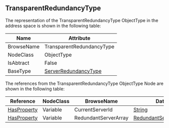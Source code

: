 <!-- objecttype -->
## TransparentRedundancyType
The representation of the TransparentRedundancyType ObjectType in the address space is shown in the following table:  

|Name|Attribute|
|---|---|
|BrowseName|TransparentRedundancyType|
|NodeClass|ObjectType|
|IsAbtract|False|
|BaseType|[ServerRedundancyType](../../../Part5/ObjectTypes/ServerRedundancyType/readme.md)|

The references from the TransparentRedundancyType ObjectType Node are shown in the following table:  

|Reference|NodeClass|BrowseName|DataType|TypeDefinition|ModellingRule|
|---|---|---|---|---|---|
|[HasProperty](../../../Part3/ReferenceTypes/HasProperty/readme.md)|Variable|CurrentServerId|[String](../../../Part3/DataTypes/String/readme.md)|[PropertyType](../../Part5/VariableTypes/PropertyType/readme.md)|[Mandatory](../../Objects/Mandatory/readme.md)|
|[HasProperty](../../../Part3/ReferenceTypes/HasProperty/readme.md)|Variable|RedundantServerArray|[RedundantServerDataType](../../../Part5/DataTypes/RedundantServerDataType/readme.md)[]|[PropertyType](../../Part5/VariableTypes/PropertyType/readme.md)|[Mandatory](../../Objects/Mandatory/readme.md)|

